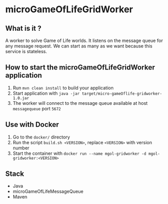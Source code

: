 # microGameOfLifeGridWorker

## What is it ?
A worker to solve Game of Life worlds.
It listens on the message queue for any message request.
We can start as many as we want because this service is stateless.

## How to start the microGameOfLifeGridWorker application
1. Run `mvn clean install` to build your application
2. Start application with `java -jar target/micro-gameOflife-gridworker-1.0.jar`
3. The worker will connect to the message queue available at host `messagequeue` port `5672`

## Use with Docker
1. Go to the `docker/` directory
2. Run the script `build.sh <VERSION>`, replace `<VERSION>` with version number
3. Start the container with `docker run --name mgol-gridworker -d mgol-gridworker:<VERSION>`

## Stack
- Java
- microGameOfLifeMessageQueue
- Maven

